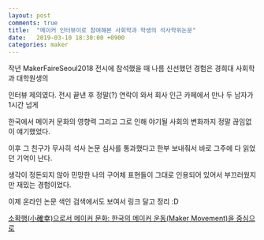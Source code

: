 ```yaml
---
layout: post
comments: true
title:  "메이커 인터뷰이로 참여해본 사회학과 학생의 석사학위논문"
date:   2019-03-10 18:30:00 +0900
categories: maker
---
```

작년 MakerFaireSeoul2018 전시에 참석했을 때 나름 신선했던 경험은 경희대 사회학과 대학원생의

인터뷰 제의였다. 전시 끝낸 후 정말(?) 연락이 와서 회사 인근 카페에서 만나 두 남자가 1시간 넘게

한국에서 메이커 문화의 영향력 그리고 그로 인해 야기될 사회의 변화까지 정말 끊임없이 얘기했었다.

이후 그 친구가 무사히 석사 논문 심사를 통과했다고 한부 보내줘서 바로 그주에 다 읽었던 기억이 난다.

생각이 정돈되지 않아 민망한 나의 구어체 표현들이 그대로 인용되어 있어서 부끄러웠지만 재밌는 경험이었다.

이제 온라인 논문 색인 검색에서도 보여서 링크 달고 정리 :D

[소확행(小確幸)으로서 메이커 문화: 한국의 메이커 운동(Maker Movement)을 중심으로](http://khu.dcollection.net/public_resource/pdf/200000175357_20190310181111.pdf)

